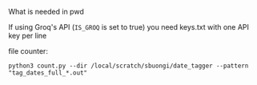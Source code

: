 What is needed in pwd

If using Groq's API (`IS_GROQ` is set to true) you need keys.txt with one API key per line



file counter: 

`python3 count.py --dir /local/scratch/sbuongi/date_tagger --pattern "tag_dates_full_*.out"`
